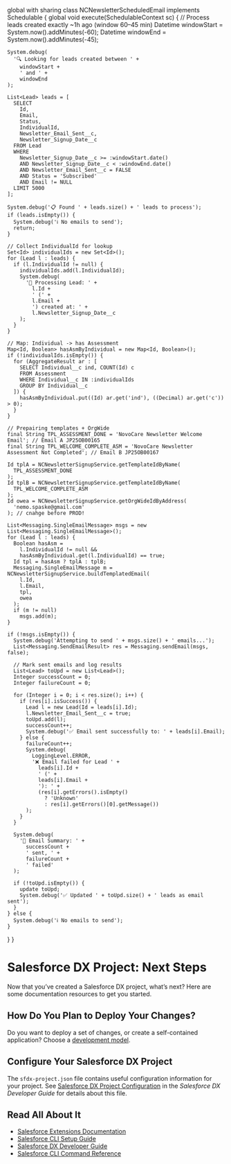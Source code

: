 global with sharing class NCNewsletterScheduledEmail implements Schedulable {
  global void execute(SchedulableContext sc) {
    // Process leads created exactly ~1h ago (window 60–45 min)
    Datetime windowStart = System.now().addMinutes(-60);
    Datetime windowEnd = System.now().addMinutes(-45);

    System.debug(
      '🔍 Looking for leads created between ' +
        windowStart +
        ' and ' +
        windowEnd
    );

    List<Lead> leads = [
      SELECT
        Id,
        Email,
        Status,
        IndividualId,
        Newsletter_Email_Sent__c,
        Newsletter_Signup_Date__c
      FROM Lead
      WHERE
        Newsletter_Signup_Date__c >= :windowStart.date()
        AND Newsletter_Signup_Date__c < :windowEnd.date()
        AND Newsletter_Email_Sent__c = FALSE
        AND Status = 'Subscribed'
        AND Email != NULL
      LIMIT 5000
    ];

    System.debug('📋 Found ' + leads.size() + ' leads to process');
    if (leads.isEmpty()) {
      System.debug('ℹ️ No emails to send');
      return;
    }

    // Collect IndividualId for lookup
    Set<Id> individualIds = new Set<Id>();
    for (Lead l : leads) {
      if (l.IndividualId != null) {
        individualIds.add(l.IndividualId);
        System.debug(
          '📝 Processing Lead: ' +
            l.Id +
            ' (' +
            l.Email +
            ') created at: ' +
            l.Newsletter_Signup_Date__c
        );
      }
    }

    // Map: Individual -> has Assessment
    Map<Id, Boolean> hasAsmByIndividual = new Map<Id, Boolean>();
    if (!individualIds.isEmpty()) {
      for (AggregateResult ar : [
        SELECT Individual__c ind, COUNT(Id) c
        FROM Assessment
        WHERE Individual__c IN :individualIds
        GROUP BY Individual__c
      ]) {
        hasAsmByIndividual.put((Id) ar.get('ind'), ((Decimal) ar.get('c')) > 0);
      }
    }

    // Prepairing templates + OrgWide
    final String TPL_ASSESSMENT_DONE = 'NovoCare Newsletter Welcome Email'; // Email A JP25OB00165
    final String TPL_WELCOME_COMPLETE_ASM = 'NovoCare Newsletter Assessment Not Completed'; // Email B JP25OB00167

    Id tplA = NCNewsletterSignupService.getTemplateIdByName(
      TPL_ASSESSMENT_DONE
    );
    Id tplB = NCNewsletterSignupService.getTemplateIdByName(
      TPL_WELCOME_COMPLETE_ASM
    );
    Id owea = NCNewsletterSignupService.getOrgWideIdByAddress(
      'nemo.spaske@gmail.com'
    ); // cnahge before PROD!

    List<Messaging.SingleEmailMessage> msgs = new List<Messaging.SingleEmailMessage>();
    for (Lead l : leads) {
      Boolean hasAsm =
        l.IndividualId != null &&
        hasAsmByIndividual.get(l.IndividualId) == true;
      Id tpl = hasAsm ? tplA : tplB;
      Messaging.SingleEmailMessage m = NCNewsletterSignupService.buildTemplatedEmail(
        l.Id,
        l.Email,
        tpl,
        owea
      );
      if (m != null)
        msgs.add(m);
    }

    if (!msgs.isEmpty()) {
      System.debug('Attempting to send ' + msgs.size() + ' emails...');
      List<Messaging.SendEmailResult> res = Messaging.sendEmail(msgs, false);

      // Mark sent emails and log results
      List<Lead> toUpd = new List<Lead>();
      Integer successCount = 0;
      Integer failureCount = 0;

      for (Integer i = 0; i < res.size(); i++) {
        if (res[i].isSuccess()) {
          Lead l = new Lead(Id = leads[i].Id);
          l.Newsletter_Email_Sent__c = true;
          toUpd.add(l);
          successCount++;
          System.debug('✅ Email sent successfully to: ' + leads[i].Email);
        } else {
          failureCount++;
          System.debug(
            LoggingLevel.ERROR,
            '❌ Email failed for Lead ' +
              leads[i].Id +
              ' (' +
              leads[i].Email +
              '): ' +
              (res[i].getErrors().isEmpty()
                ? 'Unknown'
                : res[i].getErrors()[0].getMessage())
          );
        }
      }

      System.debug(
        '📧 Email Summary: ' +
          successCount +
          ' sent, ' +
          failureCount +
          ' failed'
      );

      if (!toUpd.isEmpty()) {
        update toUpd;
        System.debug('✅ Updated ' + toUpd.size() + ' leads as email sent');
      }
    } else {
      System.debug('ℹ️ No emails to send');
    }
  }
}


# Salesforce DX Project: Next Steps

Now that you’ve created a Salesforce DX project, what’s next? Here are some documentation resources to get you started.

## How Do You Plan to Deploy Your Changes?

Do you want to deploy a set of changes, or create a self-contained application? Choose a [development model](https://developer.salesforce.com/tools/vscode/en/user-guide/development-models).

## Configure Your Salesforce DX Project

The `sfdx-project.json` file contains useful configuration information for your project. See [Salesforce DX Project Configuration](https://developer.salesforce.com/docs/atlas.en-us.sfdx_dev.meta/sfdx_dev/sfdx_dev_ws_config.htm) in the _Salesforce DX Developer Guide_ for details about this file.

## Read All About It

- [Salesforce Extensions Documentation](https://developer.salesforce.com/tools/vscode/)
- [Salesforce CLI Setup Guide](https://developer.salesforce.com/docs/atlas.en-us.sfdx_setup.meta/sfdx_setup/sfdx_setup_intro.htm)
- [Salesforce DX Developer Guide](https://developer.salesforce.com/docs/atlas.en-us.sfdx_dev.meta/sfdx_dev/sfdx_dev_intro.htm)
- [Salesforce CLI Command Reference](https://developer.salesforce.com/docs/atlas.en-us.sfdx_cli_reference.meta/sfdx_cli_reference/cli_reference.htm)
